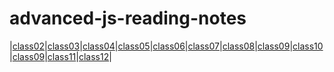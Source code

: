 # advanced-js-reading-notes

|[class02](https://walidalrefai.github.io/advanced-js-reading-notes/01-prep-and-tdd.md)|[class03](https://walidalrefai.github.io/advanced-js-reading-notes/REDME_Class03.md)|[class04](https://walidalrefai.github.io/advanced-js-reading-notes/README_Class04.md)|[class05](https://walidalrefai.github.io/advanced-js-reading-notes/Linked_List.md)|[class06](https://walidalrefai.github.io/advanced-js-reading-notes/Authentication.md)|[class07](https://walidalrefai.github.io/advanced-js-reading-notes/Linked_List.md)|[class08](https://walidalrefai.github.io/advanced-js-reading-notes/ACL.md)|[class09](https://walidalrefai.github.io/advanced-js-reading-notes/Authentication.auth.md)|[class10](https://walidalrefai.github.io/advanced-js-reading-notes/ACL.md)|[class09](https://walidalrefai.github.io/advanced-js-reading-notes/stacksAndQueues.md)|[class11](https://walidalrefai.github.io/advanced-js-reading-notes/ACL.md)|[class12](https://walidalrefai.github.io/advanced-js-reading-notes/stacksAndQueues.md)|

